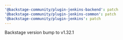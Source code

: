 ```yaml
---
'@backstage-community/plugin-jenkins-backend': patch
'@backstage-community/plugin-jenkins-common': patch
'@backstage-community/plugin-jenkins': patch
---
```


Backstage version bump to v1.32.1
